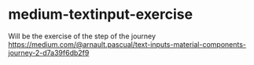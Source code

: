 # medium-textinput-exercise

Will be the exercise of the step of the journey https://medium.com/@arnault.pascual/text-inputs-material-components-journey-2-d7a39f6db2f9